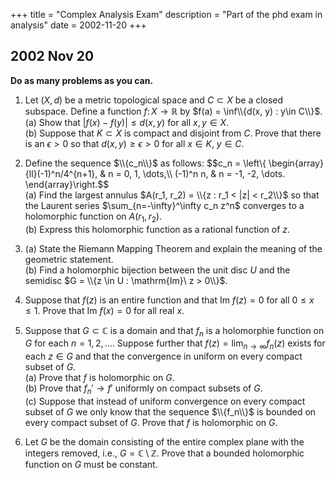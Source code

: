 +++
title = "Complex Analysis Exam"
description = "Part of the phd exam in analysis"
date = 2002-11-20
+++


## 2002 Nov 20

**Do as many problems as you can.**

1. Let $(X, d)$ be a metric topological space and $C \subset X$ be a closed subspace. Define a function $f\colon X \to \mathbb R$ by $f(a) = \inf\\{d(x, y) : y\in C\\}$.\
   (a) Show that $|f(x)-f(y)| \leq d(x,y)$ for all $x, y \in X$.\
   (b) Suppose that $K \subset X$ is compact and disjoint from $C$. Prove that there is an $\epsilon >0$ so that $d(x,y) \geq \epsilon >0$ for all $x \in K$, $y\in C$.

2. Define the sequence $\\{c_n\\}$ as follows: $$c_n = \left\\{ \begin{array}{ll}(-1)^n/4^{n+1}, & n = 0, 1, \dots,\\\\
                               (-1)^n n, & n = -1, -2, \dots.
                               \end{array}\right.$$\
   (a) Find the largest annulus $A(r_1, r_2) = \\{z : r_1 < |z| < r_2\\}$ so that the Laurent series $\sum_{n=-\infty}^\infty c_n z^n$ converges to a holomorphic function on $A(r_1, r_2)$.\
   (b) Express this holomorphic function as a rational function of $z$.

3. (a) State the Riemann Mapping Theorem and explain the meaning of the geometric statement.\
   (b) Find a holomorphic bijection between the unit disc $U$ and the semidisc $G = \\{z \in U : \mathrm{Im}\ z > 0\\}$.

4. Suppose that $f(z)$ is an entire function and that $\mathrm{Im}\ f(z)= 0$ for all $0\leq x \leq 1$. Prove that $\mathrm{Im}\ f(x)= 0$ for all real $x$.

5. Suppose that $G\subset \mathbb C$ is a domain and that $f_n$ is a holomorphie function on $G$ for each $n=1,2,\dots$. Suppose further that $f(z) = \lim_{n\to \infty} f_n(z)$ exists for each $z\in G$ and that the convergence in uniform on every compact subset of $G$.\
   (a) Prove that $f$ is holomorphic on $G$.\
   (b) Prove that $f_n' \longrightarrow f'$ uniformly on compact subsets of $G$.\
   (c) Suppose that instead of uniform convergence on every compact subset of $G$ we only know that the sequence $\\{f_n\\}$ is bounded on every compact subset of $G$. Prove that $f$ is holomorphic on $G$.

6. Let $G$ be the domain consisting of the entire complex plane with the integers removed, i.e., $G = \mathbb C \setminus \mathbb Z$. Prove that a bounded holomorphic function on $G$ must be constant.

